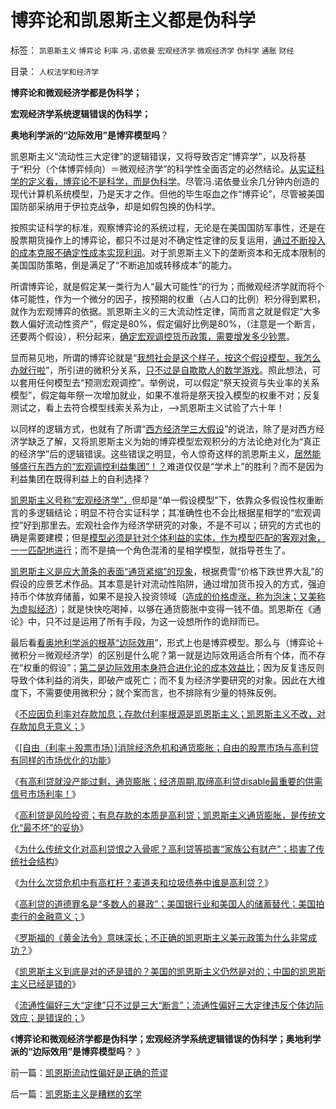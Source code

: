# 博弈论和凯恩斯主义都是伪科学

标签： `凯恩斯主义` `博弈论` `利率` `冯.诺依曼` `宏观经济学` `微观经济学` `伪科学` `通胀` `财经` 

目录： `人权法学和经济学`

**博弈论和微观经济学都是伪科学；**

**宏观经济学系统逻辑错误的伪科学；**

**奥地利学派的“边际效用”是博弈模型吗**？

凯恩斯主义“流动性三大定律”的逻辑错误，又将导致否定“博弈学”，以及将基于“积分（个体博弈倾向）＝微观经济学”的科学性全面否定的必然结论。[从实证科学的定义看，博弈论不是科学，而是伪科学](../../../2011/2/21/科学标准和（哲学＝伪科学）.md)。尽管冯.诺依曼业余几分钟内创造的现代计算机系统模型，乃是天才之作。但他的毕生呕血之作“博弈论”，尽管被美国国防部采纳用于伊拉克战争，却是如假包换的伪科学。

按照实证科学的标准，观察博弈论的系统过程，无论是在美国国防军事性，还是在股票期货操作上的博弈论，都只不过是对不确定性定律的反复运用，[通过不断投入的成本克服不确定性成本实现利润](../../../2011/5/27/蒙代尔三角和民主进程和奇迹.md)。对于凯恩斯主义下的垄断资本和无成本限制的美国国防策略，倒是满足了“不断追加或转移成本”的能力。

所谓博弈论，就是假定某一类行为人“最大可能性”的行为；而微观经济学就而将个体可能性，作为一个微分的因子，按预期的权重（占人口的比例）积分得到累积，就作为宏观博弈的依据。凯恩斯主义的三大流动性定律，简而言之就是假定“大多数人偏好流动性资产”，假定是80%，假定偏好比例是80%，（注意是一个断言，还要两个假设），积分起来，[确定宏观调控货币政策，需要增发多少钞票](../../../2010/10/2/税负轻还是重？纳税还是保护费？.md)。

显而易见地，所谓的博弈论就是“[我想社会是这个样子，按这个假设模型，我怎么办就行啦](../../../2009/12/24/什么是经济学？什么是经济学派？.md)”，所引进的微积分关系，[只不过是自欺欺人的数学游戏](../../../2011/2/8/为什么引入数学的“经济学”都是伪科学？.md)。照此想法，可以套用任何模型去“预测宏观调控”。举例说，可以假定“祭天投资与失业率的关系模型”，假定每年祭一次增加就业，如果不准将是祭天投入模型的权重不对；反复测试之，看上去符合模型线索关系为止，——>凯恩斯主义试验了六十年！

以同样的逻辑方式，也就有了所谓“[西方经济学三大假设](../../../2010/1/3/千万倍的荒谬能造就真理吗.md)”的说法，除了是对西方经济学缺乏了解，又将凯恩斯主义为始的博弈模型宏观积分的方法论绝对化为“真正的经济学”后的逻辑错误。这些错误之明显，令人惊奇这样的凯恩斯主义，[居然能够盛行东西方的“宏观调控利益集团”！？](../../../2010/3/8/西方经济学的“永恒”逻辑弱点.md)难道仅仅是“学术上”的胜利？而不是因为利益集团在既得利益上的自利选择？

[凯恩斯主义号称“宏观经济学”，](../../../2010/4/23/凯恩斯主义就是社会主义就是计划经济.md)但却是“单一假设模型”下，依靠众多假设性权重断言的多逻辑结论；明显不符合实证科学；其准确性也不会比根据星相学的“宏观调控”好到那里去。宏观社会作为经济学研究的对象，不是不可以；研究的方式也的确是需要建模；但是[模型必须是针对个体利益的实体，作为模型匹配的客观对象，一一匹配地进行](../../../2011/5/22/软件“技术”开创社会科学.md)；而不是搞一个角色混淆的星相学模型，就指导苍生了。

[凯恩斯主义是应大萧条的表面“通货紧缩”的现象](../../../2010/10/30/工业革命是通货紧缩和市场扩大而不是资本积累.md)，根据费雪“价格下跌世界大乱”的假设的应景艺术作品。其本意是针对流动性陷阱，通过增加货币投入的方式，强迫持币个体放弃储蓄，如果不是投入投资领域（[造成的价格虚涨，称为泡沫；又美称为虚拟经济](../../../2011/1/4/泡沫＝政府累计财税＝虚拟经济.md)）；就是快快吃喝掉，以够在通货膨胀中变得一钱不值。凯恩斯在《通论》中，只不过是运用了所有手段，为这一设想所作的诡辩而已。

最后看[看奥地利学派的根基“边际效用](../../../2011/2/20/经济学科学标准（边际效用＋抽象建模＋实证统计）.md)”，形式上也是博弈模型。那么与（博弈论＋微积分＝微观经济学）的区别是什么呢？第一就是边际效用适合所有个体，而不存在“权重的假设”；[第二是边际效用本身符合进化论的成本效益比](../../../2009/12/7/经济学中的科学和最朴素的成本效益定律.md)；因为反复违反则导致个体利益的消失，即破产或死亡；而不复为经济学要研究的对象。因此在大维度下，不需要使用微积分；就个案而言，也不排除有少量的特殊反例。

《[不应因负利率对存款加息；存款付利率根源是凯恩斯主义；凯恩斯主义不改，对存款加息无意义；](../../../2011/6/22/保值储蓄不可行；负利率不应干预存款利息.md)》

《[[自由（利率＋股票市场）]消除经济危机和通货膨胀；自由的股票市场与高利贷有同样的市场优化的功能](../../../2011/6/22/市场经济没有通货膨胀和经济危机.md)》

《[有高利贷就没产能过剩，通货膨胀；经济周期.取缔高利贷disable最重要的供需信号市场利率！](../../../2011/6/22/有高利贷就没有产能过剩，没有通货膨胀；没有经济周期.md)》

《[高利贷是风险投资；有息存款的本质是高利贷；凯恩斯主义通货膨胀，是传统文化“最不坏”的妥协](../../../2011/6/23/高利贷是风险投资；有息存款的本质就是高利贷；.md)》

《[为什么传统文化对高利贷恨之入骨呢？高利贷等损害“家族公有财产”；损害了传统社会结构](../../../2011/6/23/为什么传统文化对高利贷恨之入骨呢？.md)》

《[为什么次贷危机中有高杠杆？麦道夫和垃圾债券中谁是高利贷？](../../../2011/6/23/为什么次贷危机有高杠杆？麦道夫和垃圾债券是高利贷吗？.md)》

《[高利贷的道德罪名是“多数人的暴政”；美国银行业和美国人的储蓄替代；美国拍卖行的金融意义；](../../../2011/6/24/美国人储蓄不在银行存款.md)》

《[罗斯福的《黄金法令》意味深长；不正确的凯恩斯主义美元政策为什么非常成功？](../../../2011/6/24/罗斯福《黄金法令》意味深长和凯恩斯主义.md)》

《[凯恩斯主义到底是对的还是错的？美国的凯恩斯主义仍然是对的；中国的凯恩斯主义已经是错的](../../../2011/6/24/凯恩斯主义到底是对的还是错的？.md)》

《[流通性偏好三大“定律”只不过是三大“断言”；流通性偏好三大定律违反个体边际效应；是错误的；](../../../2011/6/25/凯恩斯流动性偏好是正确的荒谬.md)》

《**博弈论和微观经济学都是伪科学；宏观经济学系统逻辑错误的伪科学；奥地利学派的“边际效用”是博弈模型吗**？
》



前一篇：[凯恩斯流动性偏好是正确的荒谬](../../../2011/6/25/凯恩斯流动性偏好是正确的荒谬.md)

后一篇：[凯恩斯主义是糟糕的玄学](../../../2011/6/25/凯恩斯主义是糟糕的玄学.md)